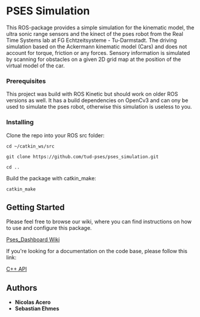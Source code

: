 # PSES Simulation

This ROS-package provides a simple simulation for the kinematic model, the ultra sonic range sensors and the kinect of the pses robot from the Real Time Systems lab at FG Echtzeitsysteme - Tu-Darmstadt. The driving simulation based on the Ackermann kinematic model (Cars) and does not account for torque, friction or any forces. Sensory information is simulated by scanning for obstacles on a given 2D grid map at the position of the virtual model of the car.

### Prerequisites

This project was build with ROS Kinetic but should work on older ROS versions as well.
It has a build dependencies on OpenCv3 and can ony be used to simulate the pses robot, otherwise this simulation is useless to you.
### Installing

Clone the repo into your ROS src folder:

`cd ~/catkin_ws/src`

`git clone https://github.com/tud-pses/pses_simulation.git`

`cd ..`

Build the package with catkin_make:

`catkin_make`

## Getting Started

Please feel free to browse our wiki, where you can find instructions on how to use and configure this package.

[Pses_Dashboard Wiki](https://github.com/tud-pses/pses_simulation/wiki)

If you're looking for a documentation on the code base, please follow this link:

[C++ API](https://tud-pses.github.io/pses_simulation/)

## Authors

* **Nicolas Acero**
* **Sebastian Ehmes**
